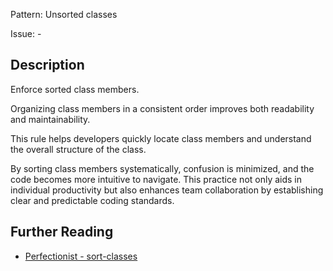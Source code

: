 Pattern: Unsorted classes

Issue: -

## Description

Enforce sorted class members.

Organizing class members in a consistent order improves both readability and maintainability.

This rule helps developers quickly locate class members and understand the overall structure of the class.

By sorting class members systematically, confusion is minimized, and the code becomes more intuitive to navigate. This practice not only aids in individual productivity but also enhances team collaboration by establishing clear and predictable coding standards.

## Further Reading

* [Perfectionist - sort-classes](https://perfectionist.dev/rules/sort-classes)